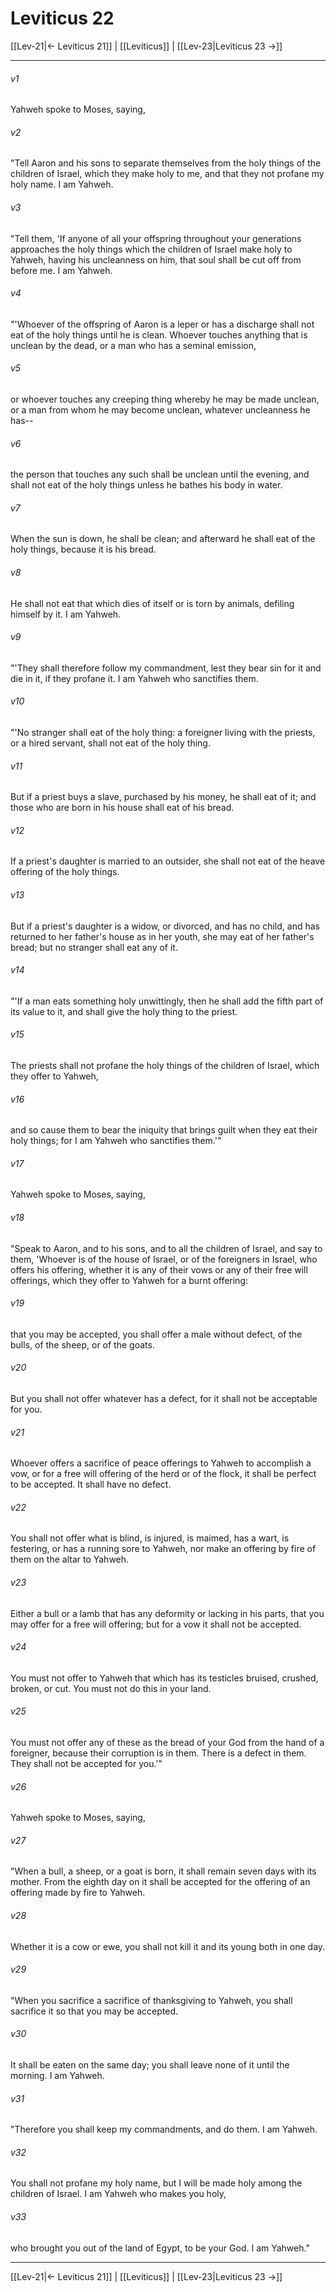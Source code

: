 # Leviticus 22

[[Lev-21|← Leviticus 21]] | [[Leviticus]] | [[Lev-23|Leviticus 23 →]]
***



###### v1 
Yahweh spoke to Moses, saying, 

###### v2 
"Tell Aaron and his sons to separate themselves from the holy things of the children of Israel, which they make holy to me, and that they not profane my holy name. I am Yahweh. 

###### v3 
"Tell them, 'If anyone of all your offspring throughout your generations approaches the holy things which the children of Israel make holy to Yahweh, having his uncleanness on him, that soul shall be cut off from before me. I am Yahweh. 

###### v4 
"'Whoever of the offspring of Aaron is a leper or has a discharge shall not eat of the holy things until he is clean. Whoever touches anything that is unclean by the dead, or a man who has a seminal emission, 

###### v5 
or whoever touches any creeping thing whereby he may be made unclean, or a man from whom he may become unclean, whatever uncleanness he has-- 

###### v6 
the person that touches any such shall be unclean until the evening, and shall not eat of the holy things unless he bathes his body in water. 

###### v7 
When the sun is down, he shall be clean; and afterward he shall eat of the holy things, because it is his bread. 

###### v8 
He shall not eat that which dies of itself or is torn by animals, defiling himself by it. I am Yahweh. 

###### v9 
"'They shall therefore follow my commandment, lest they bear sin for it and die in it, if they profane it. I am Yahweh who sanctifies them. 

###### v10 
"'No stranger shall eat of the holy thing: a foreigner living with the priests, or a hired servant, shall not eat of the holy thing. 

###### v11 
But if a priest buys a slave, purchased by his money, he shall eat of it; and those who are born in his house shall eat of his bread. 

###### v12 
If a priest's daughter is married to an outsider, she shall not eat of the heave offering of the holy things. 

###### v13 
But if a priest's daughter is a widow, or divorced, and has no child, and has returned to her father's house as in her youth, she may eat of her father's bread; but no stranger shall eat any of it. 

###### v14 
"'If a man eats something holy unwittingly, then he shall add the fifth part of its value to it, and shall give the holy thing to the priest. 

###### v15 
The priests shall not profane the holy things of the children of Israel, which they offer to Yahweh, 

###### v16 
and so cause them to bear the iniquity that brings guilt when they eat their holy things; for I am Yahweh who sanctifies them.'" 

###### v17 
Yahweh spoke to Moses, saying, 

###### v18 
"Speak to Aaron, and to his sons, and to all the children of Israel, and say to them, 'Whoever is of the house of Israel, or of the foreigners in Israel, who offers his offering, whether it is any of their vows or any of their free will offerings, which they offer to Yahweh for a burnt offering: 

###### v19 
that you may be accepted, you shall offer a male without defect, of the bulls, of the sheep, or of the goats. 

###### v20 
But you shall not offer whatever has a defect, for it shall not be acceptable for you. 

###### v21 
Whoever offers a sacrifice of peace offerings to Yahweh to accomplish a vow, or for a free will offering of the herd or of the flock, it shall be perfect to be accepted. It shall have no defect. 

###### v22 
You shall not offer what is blind, is injured, is maimed, has a wart, is festering, or has a running sore to Yahweh, nor make an offering by fire of them on the altar to Yahweh. 

###### v23 
Either a bull or a lamb that has any deformity or lacking in his parts, that you may offer for a free will offering; but for a vow it shall not be accepted. 

###### v24 
You must not offer to Yahweh that which has its testicles bruised, crushed, broken, or cut. You must not do this in your land. 

###### v25 
You must not offer any of these as the bread of your God from the hand of a foreigner, because their corruption is in them. There is a defect in them. They shall not be accepted for you.'" 

###### v26 
Yahweh spoke to Moses, saying, 

###### v27 
"When a bull, a sheep, or a goat is born, it shall remain seven days with its mother. From the eighth day on it shall be accepted for the offering of an offering made by fire to Yahweh. 

###### v28 
Whether it is a cow or ewe, you shall not kill it and its young both in one day. 

###### v29 
"When you sacrifice a sacrifice of thanksgiving to Yahweh, you shall sacrifice it so that you may be accepted. 

###### v30 
It shall be eaten on the same day; you shall leave none of it until the morning. I am Yahweh. 

###### v31 
"Therefore you shall keep my commandments, and do them. I am Yahweh. 

###### v32 
You shall not profane my holy name, but I will be made holy among the children of Israel. I am Yahweh who makes you holy, 

###### v33 
who brought you out of the land of Egypt, to be your God. I am Yahweh."

***
[[Lev-21|← Leviticus 21]] | [[Leviticus]] | [[Lev-23|Leviticus 23 →]]
